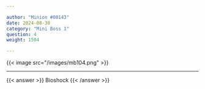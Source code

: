 ```yaml
---

author: "Minion #00143"
date: 2024-08-30
category: "Mini Boss 1"
question: 4
weight: 1504

---
```


{{< image src="/images/mb104.png" >}}

---

{{< answer >}} Bioshock {{< /answer >}}

